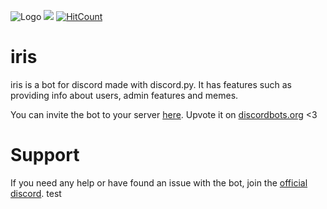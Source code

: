 ![Logo](https://i.imgur.com/cd4FWmj.png)
![](https://camo.githubusercontent.com/cfcaf3a99103d61f387761e5fc445d9ba0203b01/68747470733a2f2f7472617669732d63692e6f72672f6477796c2f657374612e7376673f6272616e63683d6d6173746572) [![HitCount](http://hits.dwyl.io/ar00n/iris.svg)](http://hits.dwyl.io/ar00n/iris)
# iris
iris is a bot for discord made with discord.py. It has features such as providing info about users, admin features and memes.

You can invite the bot to your server [here](https://discordapp.com/api/oauth2/authorize?client_id=396322727079968778&permissions=70778055&scope=bot). Upvote it on [discordbots.org](https://discordbots.org/bot/396322727079968778) <3

# Support
If you need any help or have found an issue with the bot, join the [official discord](https://discord.gg/JrYWrnv).
test
